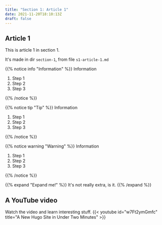 ```yaml
---
title: "Section 1: Article 1"
date: 2021-11-20T18:10:13Z
draft: false
---
```


## Article 1

This is article 1 in section 1.

It's made in dir `section-1`, from file `s1-article-1.md`

{{% notice info "Information"  %}}
Information 

1. Step 1
1. Step 2
1. Step 3

{{% /notice %}}

{{% notice tip "Tip"  %}}
Information 

1. Step 1
1. Step 2
1. Step 3

{{% /notice %}}


{{% notice warning "Warning"  %}}
Information 

1. Step 1
1. Step 2
1. Step 3

{{% /notice %}}


{{% expand "Expand me!" %}}
It's not really extra, is it.
{{% /expand %}}

## A YouTube video

Watch the video and learn interesting stuff.
{{< youtube id="w7Ft2ymGmfc" title="A New Hugo Site in Under Two Minutes" >}}
